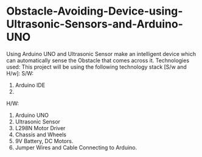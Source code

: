 # Obstacle-Avoiding-Device-using-Ultrasonic-Sensors-and-Arduino-UNO
Using Arduino UNO and Ultrasonic Sensor make an intelligent device which can automatically sense the Obstacle that comes across it.
Technologies used:
This project will be using the following technology stack [S/w and H/w]:
S/W:
1. Arduino IDE
2.
H/W:
1.	Arduino UNO
2.	Ultrasonic Sensor
3.	L298N Motor Driver
4.	Chassis and Wheels
5.	9V Battery, DC Motors.
6.	Jumper Wires and Cable Connecting to Arduino.   
